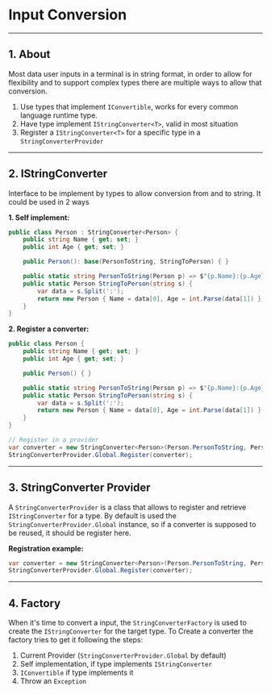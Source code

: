 # Input Conversion
---
## 1. About

Most data user inputs in a terminal is in string format, in order to allow for flexibility 
and to support complex types there are multiple ways to allow that conversion.

1. Use types that implement `IConvertible`, works for every common language runtime type.
2. Have type implement `IStringConverter<T>`, valid in most situation
3. Register a `IStringConverter<T>` for a specific type in a `StringConverterProvider`
---
## 2. IStringConverter

Interface to be implement by types to allow conversion from and to string.
It could be used in 2 ways

__1. Self implement:__
```C#
public class Person : StringConverter<Person> {
    public string Name { get; set; }
    public int Age { get; set; }

    public Person(): base(PersonToString, StringToPerson) { }

    public static string PersonToString(Person p) => $"{p.Name}:{p.Age}";
    public static Person StringToPerson(string s) {
        var data = s.Split(':');
        return new Person { Name = data[0], Age = int.Parse(data[1]) };
    }
}
```

__2. Register a converter:__
```C#
public class Person {
    public string Name { get; set; }
    public int Age { get; set; }

    public Person() { }

    public static string PersonToString(Person p) => $"{p.Name}:{p.Age}";
    public static Person StringToPerson(string s) {
        var data = s.Split(':');
        return new Person { Name = data[0], Age = int.Parse(data[1]) };
    }
}

// Register in a provider
var converter = new StringConverter<Person>(Person.PersonToString, Person.StringToPerson);
StringConverterProvider.Global.Register(converter);
```
---
## 3. StringConverter Provider

A `StringConverterProvider` is a class that allows to register and retrieve `IStringConverter` 
for a type. By default is used the `StringConverterProvider.Global` instance, so if 
a converter is supposed to be reused, it should be register here.

__Registration example:__
```C#
var converter = new StringConverter<Person>(Person.PersonToString, Person.StringToPerson);
StringConverterProvider.Global.Register(converter);
```
---
## 4. Factory

When it's time to convert a input, the `StringConverterFactory` is used to 
create the `IStringConverter` for the target type. To Create a converter the factory
tries to get it following the steps:

1. Current Provider (`StringConverterProvider.Global` by default)
2. Self implementation, if type implements `IStringConverter`
3. `IConvertible` if type implements it
4. Throw an `Exception`
